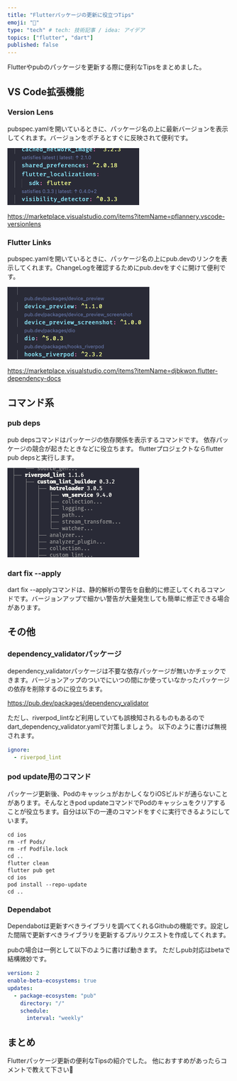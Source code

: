 ```yaml
---
title: "Flutterパッケージの更新に役立つTips"
emoji: "🐙"
type: "tech" # tech: 技術記事 / idea: アイデア
topics: ["flutter", "dart"]
published: false
---
```

Flutterやpubのパッケージを更新する際に便利なTipsをまとめました。

## VS Code拡張機能
### Version Lens
pubspec.yamlを開いているときに、パッケージ名の上に最新バージョンを表示してくれます。バージョンをポチるとすぐに反映されて便利です。

![](/images/SCR-20230403-wcz.png)

https://marketplace.visualstudio.com/items?itemName=pflannery.vscode-versionlens

### Flutter Links
pubspec.yamlを開いているときに、パッケージ名の上にpub.devのリンクを表示してくれます。ChangeLogを確認するためにpub.devをすぐに開けて便利です。

![](/images/SCR-20230403-wgb.png)

https://marketplace.visualstudio.com/items?itemName=djbkwon.flutter-dependency-docs

## コマンド系
### pub deps
pub depsコマンドはパッケージの依存関係を表示するコマンドです。
依存パッケージの競合が起きたときなどに役立ちます。
flutterプロジェクトならflutter pub depsと実行します。

![](/images/SCR-20230403-wix.png)


### dart fix --apply
dart fix --applyコマンドは、静的解析の警告を自動的に修正してくれるコマンドです。バージョンアップで細かい警告が大量発生しても簡単に修正できる場合があります。

## その他


### dependency_validatorパッケージ
dependency_validatorパッケージは不要な依存パッケージが無いかチェックできます。バージョンアップのついでにいつの間にか使っていなかったパッケージの依存を削除するのに役立ちます。

https://pub.dev/packages/dependency_validator

ただし、riverpod_lintなど利用していても誤検知されるものもあるのでdart_dependency_validator.yamlで対策しましょう。
以下のように書けば無視されます。
```yaml:dart_dependency_validator.yaml
ignore:
  - riverpod_lint
```

### pod update用のコマンド
パッケージ更新後、PodのキャッシュがおかしくなりiOSビルドが通らないことがあります。そんなときpod updateコマンドでPodのキャッシュをクリアすることが役立ちます。自分は以下の一連のコマンドをすぐに実行できるようにしています。

```
cd ios
rm -rf Pods/
rm -rf Podfile.lock
cd ..
flutter clean
flutter pub get
cd ios
pod install --repo-update
cd ..
```

### Dependabot
Dependabotは更新すべきライブラリを調べてくれるGithubの機能です。設定した間隔で更新すべきライブラリを更新するプルリクエストを作成してくれます。

pubの場合は一例として以下のように書けば動きます。
ただしpub対応はbetaで結構微妙です。
```yaml:.github/dependabot.yaml
version: 2
enable-beta-ecosystems: true
updates:
  - package-ecosystem: "pub"
    directory: "/"
    schedule:
      interval: "weekly"
```


## まとめ
Flutterパッケージ更新の便利なTipsの紹介でした。
他におすすめがあったらコメントで教えて下さい🥳